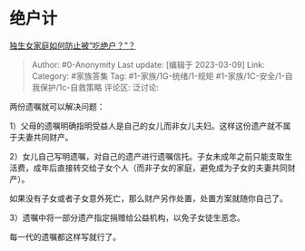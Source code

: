 # 绝户计
[独生女家庭如何防止被“吃绝户？”？](https://www.zhihu.com/question/302878284/answer/2927652907)

> Author: #0-Anonymity
> Last update: [编辑于 2023-03-09]
> Link:
> Category: #家族答集
> Tag: #1-家族/1G-统绪/1-规矩 #1-家族/1C-安全/1-自我保护/1c-自救策略
> 评论区:
> 泛讨论:

两份遗嘱就可以解决问题：

1）父母的遗嘱明确指明受益人是自己的女儿而非女儿夫妇。这样这份遗产就不属于夫妻共同财产。

2）女儿自己写明遗嘱，对自己的遗产进行遗嘱信托。子女未成年之前只能支取生活费，成年后直接转交给子女个人（而非子女的家庭，避免成为子女的夫妻共同财产）。

如果没有子女或者子女意外死亡，那么财产另作处置，处置方案就随你自己了。

3）遗嘱中将一部分遗产指定捐赠给公益机构，以免子女徒生恶念。

每一代的遗嘱都这样写就行了。

